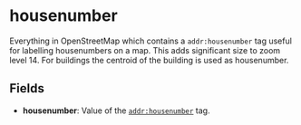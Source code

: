 # housenumber

Everything in OpenStreetMap which contains a `addr:housenumber` tag useful for labelling housenumbers on a map.
This adds significant size to zoom level 14. For buildings the centroid of the building is used as housenumber.

## Fields

- **housenumber**: Value of the [`addr:housenumber`](http://wiki.openstreetmap.org/wiki/Key:addr) tag.



